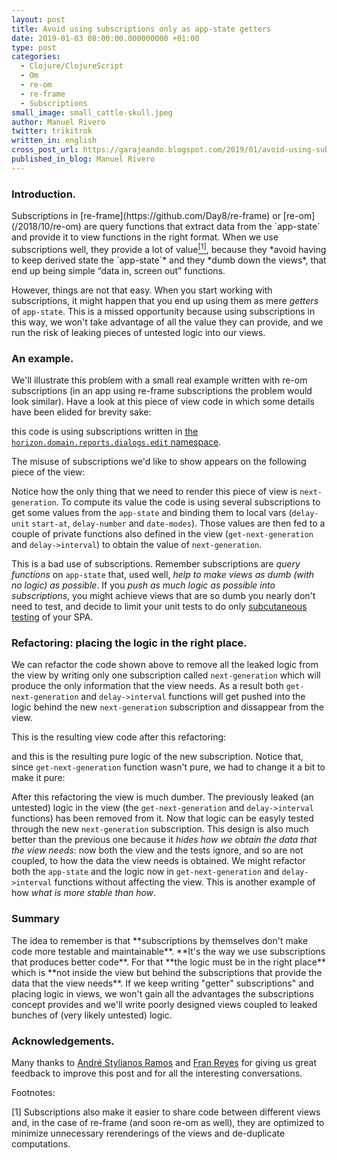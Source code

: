 ```yaml
---
layout: post
title: Avoid using subscriptions only as app-state getters
date: 2019-01-03 08:00:00.000000000 +01:00
type: post
categories:
  - Clojure/ClojureScript
  - Om
  - re-om
  - re-frame
  - Subscriptions
small_image: small_cattle-skull.jpeg
author: Manuel Rivero
twitter: trikitrok
written_in: english
cross_post_url: https://garajeando.blogspot.com/2019/01/avoid-using-subscriptions-only-as-app.html
published_in_blog: Manuel Rivero
---
```


<h3>Introduction. </h3>
Subscriptions in [re-frame](https://github.com/Day8/re-frame) or [re-om](/2018/10/re-om) are query functions that extract data from the `app-state` and provide it to view functions in the right format. When we use subscriptions well, they provide a lot of value<a href="#nota1"><sup>[1]</sup></a>, because they *avoid having to keep derived state the `app-state`* and they *dumb down the views*, that end up being simple “data in, screen out” functions.

However, things are not that easy. When you start working with subscriptions, it might happen that you end up using them as mere *getters* of `app-state`. This is a missed opportunity because using subscriptions in this way, we won't take advantage of all the value they can provide, and we run the risk of leaking pieces of untested logic into our views. 

<h3>An example. </h3>
We'll illustrate this problem with a small real example written with re-om subscriptions (in an app using re-frame subscriptions the problem would look similar). Have a look at this piece of view code in which some details have been elided for brevity sake:

<script src="https://gist.github.com/trikitrok/201a88170cd2807d71ed339473fc48ab.js"></script>

this code is using subscriptions written in [the `horizon.domain.reports.dialogs.edit` namespace](https://gist.github.com/trikitrok/ee79f94e3e4062266f7fe0a639a73e36).

The misuse of subscriptions we'd like to show appears on the following piece of the view:

<script src="https://gist.github.com/trikitrok/ee70228ba5eaf3ad70113946b6880346.js"></script>

Notice how the only thing that we need to render this piece of view is `next-generation`. To compute its value the code is using several subscriptions to get some values from the `app-state` and binding them to local vars (`delay-unit` `start-at`, `delay-number` and `date-modes`). Those values are then fed to a couple of private functions also defined in the view (`get-next-generation` and `delay->interval`) to obtain the value of `next-generation`.

This is a bad use of subscriptions. Remember subscriptions are *query functions* on `app-state` that, used well, *help to make views as dumb (with no logic) as possible*. If you *push as much logic as possible into subscriptions*, you might achieve views that are so dumb you nearly don't need to test, and decide to limit your unit tests to do only [subcutaneous testing](https://martinfowler.com/bliki/SubcutaneousTest.html) of your SPA.

<h3>Refactoring: placing the logic in the right place. </h3>

We can refactor the code shown above to remove all the leaked logic from the view by writing only one subscription called `next-generation` which will produce the only information that the view needs. As a result both `get-next-generation` and `delay->interval` functions will get pushed into the logic behind the new `next-generation` subscription and dissappear from the view.

This is the resulting view code after this refactoring:

<script src="https://gist.github.com/trikitrok/14ba88c994be3187ccbca170fca86d91.js"></script>

and this is the resulting pure logic of the new subscription. Notice that, since `get-next-generation` function wasn't pure, we had to change it a bit to make it pure:

<script src="https://gist.github.com/trikitrok/730c5aaade747504c08152c26c9f7836.js"></script>

After this refactoring the view is much dumber. The previously leaked (an untested) logic in the view (the `get-next-generation` and `delay->interval` functions) has been removed from it. Now that logic can be easyly tested through the new `next-generation` subscription. This design is also much better than the previous one because it *hides how we obtain the data that the view needs*: now both the view and the tests ignore, and so are not coupled, to how the data the view needs is obtained. We might refactor both the `app-state` and the logic now in `get-next-generation` and `delay->interval` functions without affecting the view. This is another example of how *what is more stable than how*. 

<h3>Summary</h3>
The idea to remember is that **subscriptions by themselves don't make code more testable and maintainable**. **It's the way we use subscriptions that produces better code**. For that **the logic must be in the right place** which is **not inside the view but behind the subscriptions that provide the data that the view needs**. If we keep writing "getter" subscriptions" and placing logic in views, we won't gain all the advantages the subscriptions concept provides and we'll write poorly designed views coupled to leaked bunches of (very likely untested) logic.

<h3>Acknowledgements.</h3>
<p>Many thanks to <a href="https://github.com/andrestylianos">André Stylianos Ramos</a> and <a href="https://twitter.com/fran_reyes">Fran Reyes</a> for giving us great feedback to improve this post and for all the interesting conversations.</p>

Footnotes:
<div class="foot-note">
  <a name="nota1"></a> [1] Subscriptions also make it easier to share code between different views and, in the case of re-frame (and soon re-om as well), they are optimized to minimize unnecessary rerenderings of the views and de-duplicate computations.
</div>
